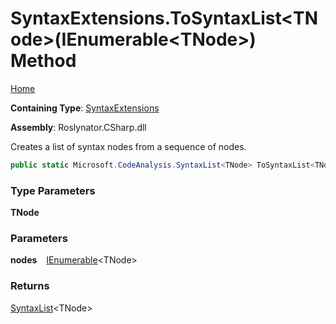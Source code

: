 # SyntaxExtensions\.ToSyntaxList\<TNode\>\(IEnumerable\<TNode\>\) Method

[Home](../../../../README.md)

**Containing Type**: [SyntaxExtensions](../README.md)

**Assembly**: Roslynator\.CSharp\.dll

  
Creates a list of syntax nodes from a sequence of nodes\.

```csharp
public static Microsoft.CodeAnalysis.SyntaxList<TNode> ToSyntaxList<TNode>(this System.Collections.Generic.IEnumerable<TNode> nodes) where TNode : Microsoft.CodeAnalysis.SyntaxNode
```

### Type Parameters

**TNode**

### Parameters

**nodes** &ensp; [IEnumerable](https://docs.microsoft.com/en-us/dotnet/api/system.collections.generic.ienumerable-1)\<TNode\>

### Returns

[SyntaxList](https://docs.microsoft.com/en-us/dotnet/api/microsoft.codeanalysis.syntaxlist-1)\<TNode\>

